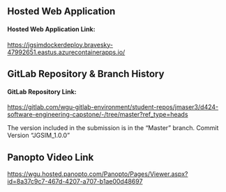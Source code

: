## Hosted Web Application
#### Hosted Web Application Link:

https://jgsimdockerdeploy.bravesky-47992651.eastus.azurecontainerapps.io/

## GitLab Repository & Branch History
#### GitLab Repository Link:

https://gitlab.com/wgu-gitlab-environment/student-repos/jmaser3/d424-software-engineering-capstone/-/tree/master?ref_type=heads

The version included in the submission is in the “Master” branch. Commit Version “JGSIM_1.0.0”

## Panopto Video Link

https://wgu.hosted.panopto.com/Panopto/Pages/Viewer.aspx?id=8a37c9c7-467d-4207-a707-b1ae00d48697